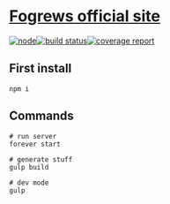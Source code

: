 # [Fogrews official site](https://fogrew.site/)
[![node](https://img.shields.io/badge/node-4.x.x-brightgreen.svg)](https://nodejs.org/en/)[![build status](http://nights.site/Foggy/fogrew.site/badges/master/build.svg)](http://nights.site/Foggy/fogrew.site/commits/master)[![coverage report](http://nights.site/Foggy/fogrew.site/badges/master/coverage.svg)](http://nights.site/Foggy/fogrew.site/commits/master)

## First install
``` console
npm i
```

## Commands
``` console
# run server
forever start

# generate stuff
gulp build

# dev mode
gulp
```
